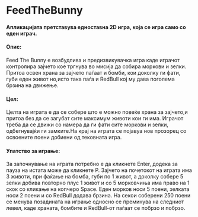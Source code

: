 # FeedTheBunny
#### Апликацијата претставува едноставна 2D игра, која се игра само со еден играч.    
                                                                                                                                                                                                                             
                                                                                                                                                                                        
#### Опис:  
Feed The Bunny е возбудлива и предизвикувачка игра каде играчот контролира зајчето кое тргнува во мисија да собира моркови и зелки. Притоа освен храна за зајчето паѓаат и бомби, кои доколку ги фати, губи еден живот но,исто така паѓа и RedBull кој му дава поголема брзина на движење. 

#### Цел:     
Целта на играта е да се собере што е можно повеќе храна за зајчето,и притоа без да се загубат сите максимум животи кои ги има. Играчот треба да се движи со намера да ги фати сите моркови и зелки, одбегнувајќи ги замките.На крај на играта се појавуа нов прозорец со освоените поени добиени од тековната игра.

#### Упатство за играње: 
За започнување на играта потребно е да кликнете Enter, додека за пауза на истата може да кликнете P. Зајчето на почетокот на играта има 3 животи, при фаќање на бомба, губи по 1 живот, a доколку собере 5 зелки добива повторно плус 1 живот и со 5 морковчиња има право на 1 скок со кликање на копчеро Space. Еден морков носи 5 поени, зелката носи 2 поени и со RedBull додава брзина. На секои соберени 250 поени се менува позадината на играње односно се преминува на следниот левел, каде храната, бомбите и RedBull-от паѓаат се побрзо и побрзо.


